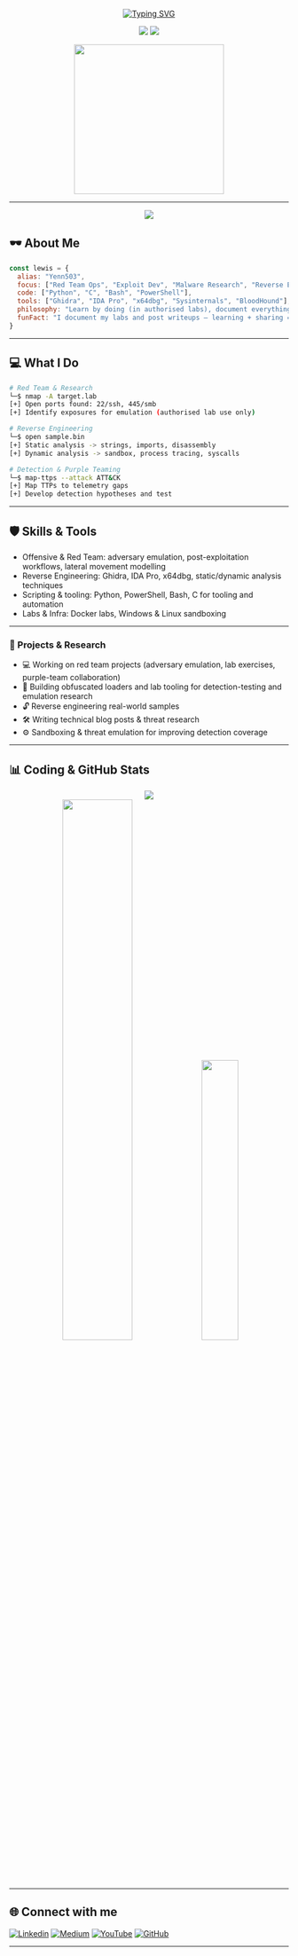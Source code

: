 <p align="center">
  <a href="https://readme-typing-svg.demolab.com/demo/">
    <img src="https://readme-typing-svg.demolab.com?font=Fira+Code&pause=1000&color=FB1348&background=FFFFFF00&center=true&vCenter=true&width=435&lines=CyberSecurity+Analyst;Red+Team+Ops+%2F+Exploit+Dev;Malware+Researcher+%26+Reverse+Engineer;Cybersec+Student" alt="Typing SVG" />
  </a>
</p>

<p align="center">
  <img src="https://img.shields.io/badge/Status-Active-red?style=flat-square&logo=ghost" />
  <img src="https://img.shields.io/badge/Role-Cybersecurity%20Analyst-blue?style=flat-square&logo=security" />
</p>

<p align="center">
  <img src="https://media1.giphy.com/media/v1.Y2lkPTc5MGI3NjExN3o0dnkxbjhzNjlvMG9saWl0ajA3YW53b2Q5eWt0aWJ2Y2hvMW94MyZlcD12MV9pbnRlcm5hbF9naWZfYnlfaWQmY3Q9Zw/Ya63hjCGVaHjmXzWy0/giphy.gif" width="270" />
</p>

---

<p align="center">
  <img src="https://readme-typing-svg.herokuapp.com?font=Fira+Code&weight=600&size=28&pause=1000&color=00FFEA&center=true&vCenter=true&width=800&lines=Keep+Learning+to+Keep+Hacking;Red+Team+Ops+%7C+Exploit+Dev+%7C+Malware+Research;Think+like+an+attacker%2C+build+defenses" />
</p>


## 🕶️ About Me

```js
const lewis = {
  alias: "Yenn503",
  focus: ["Red Team Ops", "Exploit Dev", "Malware Research", "Reverse Engineering"],
  code: ["Python", "C", "Bash", "PowerShell"],
  tools: ["Ghidra", "IDA Pro", "x64dbg", "Sysinternals", "BloodHound"],
  philosophy: "Learn by doing (in authorised labs), document everything, always follow ethics and scope.",
  funFact: "I document my labs and post writeups — learning + sharing = growth."
}
```
---

## 💻 What I Do

```bash
# Red Team & Research
└─$ nmap -A target.lab
[+] Open ports found: 22/ssh, 445/smb
[+] Identify exposures for emulation (authorised lab use only)

# Reverse Engineering
└─$ open sample.bin
[+] Static analysis -> strings, imports, disassembly
[+] Dynamic analysis -> sandbox, process tracing, syscalls

# Detection & Purple Teaming
└─$ map-ttps --attack ATT&CK
[+] Map TTPs to telemetry gaps
[+] Develop detection hypotheses and test
```

---

## 🛡️ Skills & Tools

- Offensive & Red Team: adversary emulation, post-exploitation workflows, lateral movement modelling  
- Reverse Engineering: Ghidra, IDA Pro, x64dbg, static/dynamic analysis techniques  
- Scripting & tooling: Python, PowerShell, Bash, C for tooling and automation    
- Labs & Infra: Docker labs, Windows & Linux sandboxing

---

### 🚧 Projects & Research

- 💻 Working on red team projects (adversary emulation, lab exercises, purple-team collaboration)  
- 🧬 Building obfuscated loaders and lab tooling for detection-testing and emulation research  
- 🔓 Reverse engineering real-world samples
- 🛠️ Writing technical blog posts & threat research  
- ⚙️ Sandboxing & threat emulation for improving detection coverage

---

## 📊 Coding & GitHub Stats
<div align="center">
  <img src="https://github-readme-stats.vercel.app/api?username=Yenn503&show_icons=true&theme=tokyonight&hide_border=true&bg_color=0d1117&title_color=FF0000&icon_color=00FFEA" /><br>
  <img src="https://github-readme-streak-stats.herokuapp.com/?user=Yenn503&theme=highcontrast&hide_border=true" width="50%" />
  <img src="https://github-readme-stats.vercel.app/api/top-langs/?username=Yenn503&theme=highcontrast&hide_border=true&include_all_commits=true&count_private=true&layout=compact" width="36%" />
</div>

---

## 🌐 Connect with me
[![Linkedin](https://img.shields.io/badge/LinkedIn-0d1117?style=for-the-badge&logo=linkedin&logoColor=00FFEA)](https://www.linkedin.com/in/lewis-desmond-a7b00b204)
[![Medium](https://img.shields.io/badge/Medium-0d1117?style=for-the-badge&logo=medium&logoColor=000000)](https://medium.com/@lewisgames1995)
[![YouTube](https://img.shields.io/badge/YouTube-0d1117?style=for-the-badge&logo=youtube&logoColor=FF0000)](https://www.youtube.com/@jyenn3740)
[![GitHub](https://img.shields.io/badge/GitHub-0d1117?style=for-the-badge&logo=github&logoColor=FFFFFF)](https://github.com/Yenn503)

---
